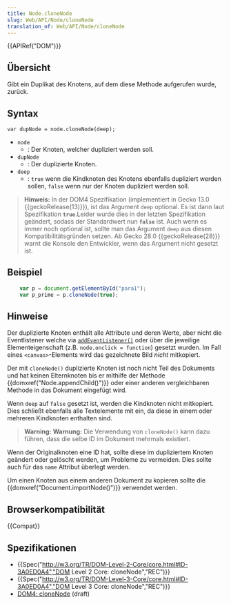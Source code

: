 ```yaml
---
title: Node.cloneNode
slug: Web/API/Node/cloneNode
translation_of: Web/API/Node/cloneNode
---
```

{{APIRef("DOM")}}

## Übersicht

Gibt ein Duplikat des Knotens, auf dem diese Methode aufgerufen wurde, zurück.

## Syntax

    var dupNode = node.cloneNode(deep);

- `node`
  - : Der Knoten, welcher dupliziert werden soll.
- `dupNode`
  - : Der duplizierte Knoten.
- `deep`
  - : `true` wenn die Kindknoten des Knotens ebenfalls dupliziert werden sollen, `false` wenn nur der Knoten dupliziert werden soll.

> **Hinweis:** In der DOM4 Spezifikation (implementiert in Gecko 13.0 {{geckoRelease(13)}}), ist das Argument `deep` optional. Es ist dann laut Spezifikation **`true`**.Leider wurde dies in der letzten Spezifikation geändert, sodass der Standardwert nun **`false`** ist. Auch wenn es immer noch optional ist, sollte man das Argument `deep` aus diesen Kompatibilitätsgründen setzen. Ab Gecko 28.0 {{geckoRelease(28)}} warnt die Konsole den Entwickler, wenn das Argument nicht gesetzt ist.

## Beispiel

```js
    var p = document.getElementById("para1");
    var p_prime = p.cloneNode(true);
```

## Hinweise

Der duplizierte Knoten enthält alle Attribute und deren Werte, aber nicht die Eventlistener welche via [`addEventListener()`](/de/docs/DOM/element.addEventListener) oder über die jeweilige Elementeigenschaft (z.B. `node.onclick = function`) gesetzt wurden. Im Fall eines `<canvas>`-Elements wird das gezeichnete Bild _nicht_ mitkopiert.

Der mit `cloneNode()` duplizierte Knoten ist noch nicht Teil des Dokuments und hat keinen Elternknoten bis er mithilfe der Methode {{domxref("Node.appendChild()")}} oder einer anderen vergleichbaren Methode in das Dokument eingefügt wird.

Wenn `deep` auf `false` gesetzt ist, werden die Kindknoten nicht mitkopiert. Dies schließt ebenfalls alle Textelemente mit ein, da diese in einem oder mehreren Kindknoten enthalten sind.

> **Warning:** **Warnung:** Die Verwendung von `cloneNode()` kann dazu führen, dass die selbe ID im Dokument mehrmals existiert.

Wenn der Originalknoten eine ID hat, sollte diese im dupliziertem Knoten geändert oder gelöscht werden, um Probleme zu vermeiden. Dies sollte auch für das `name` Attribut überlegt werden.

Um einen Knoten aus einem anderen Dokument zu kopieren sollte die {{domxref("Document.importNode()")}} verwendet werden.

## Browserkompatibilität

{{Compat}}

## Spezifikationen

- {{Spec("http://w3.org/TR/DOM-Level-2-Core/core.html#ID-3A0ED0A4","DOM Level 2 Core: cloneNode","REC")}}
- {{Spec("http://w3.org/TR/DOM-Level-3-Core/core.html#ID-3A0ED0A4","DOM Level 3 Core: cloneNode","REC")}}
- [DOM4: cloneNode](http://dvcs.w3.org/hg/domcore/raw-file/tip/Overview.html#dom-node-clonenode) (draft)
